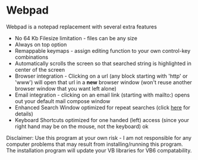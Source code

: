 # Webpad

Webpad is a notepad replacement with several extra features

*   No 64 Kb Filesize limitation - files can be any size
*   Always on top option
*   Remappable keymaps - assign editing function to your own control-key combinations
*   Automatically scrolls the screen so that searched string is highlighted in center of the screen
*   Browser integration - Clicking on a url (any block starting with 'http' or 'www') will open that url in a **new** browser window (won't reuse another browser window that you want left alone)
*   Email integration - clicking on an email link (starting with mailto:) opens out your default mail compose window
*   Enhanced Search Window optimized for repeat searches (click [here](search.html) for details)
*   Keyboard Shortcuts optimized for one handed (left) access (since your right hand may be on the mouse, not the keyboard) <bl>ok</bl>

Disclaimer: Use this program at your own risk - I am not responsible for any computer problems that may result from installing/running this program. The installation program will update your VB libraries for VB6 compatability.


